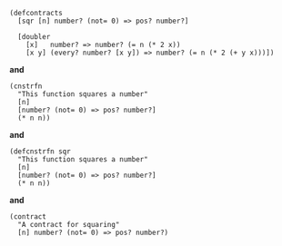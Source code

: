     (defcontracts
      [sqr [n] number? (not= 0) => pos? number?]
    
      [doubler 
        [x]   number? => number? (= n (* 2 x))
        [x y] (every? number? [x y]) => number? (= n (* 2 (+ y x)))])

**and**

    (cnstrfn 
      "This function squares a number"
      [n]
      [number? (not= 0) => pos? number?]
      (* n n))

**and**

    (defcnstrfn sqr 
      "This function squares a number"
      [n]
      [number? (not= 0) => pos? number?]
      (* n n))

**and**

    (contract
      "A contract for squaring"
      [n] number? (not= 0) => pos? number?)
